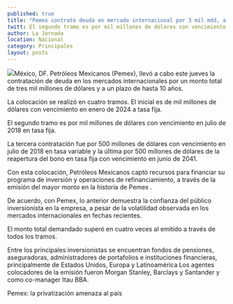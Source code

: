 ```yaml
---
published: true
title: "Pemex contrató deuda en mercado internacional por 3 mil mdd, a 10 años"
twitt: El segundo tramo es por mil millones de dólares con vencimiento en julio de 2018 en tasa fija.
author: La Jornada
location: Nacional
category: Principales
layout: posts
---
```


![](http://i.imgur.com/Dkpiv2Hm.jpg)México, DF. Petróleos Mexicanos (Pemex), llevó a cabo este jueves la contratación de deuda en los mercados internacionales por un monto total de tres mil millones de dólares y a un plazo de hasta 10 años.

La colocación se realizó en cuatro tramos. El inicial es de mil millones de dólares con vencimiento en enero de 2024 a tasa fija.

El segundo tramo es por mil millones de dólares con vencimiento en julio de 2018 en tasa fija.

La tercera contratación fue por 500 millones de dólares con vencimiento en julio de 2018 en tasa variable y la última por 500 millones de dólares de la reapertura del bono en tasa fija con vencimiento en junio de 2041.

Con esta colocación, Petróleos Mexicanos captó recursos para financiar su programa de inversión y operaciones de refinanciamiento, a través de la emisión del mayor monto en la historia de Pemex .

De acuerdo, con Pemex, lo anterior demuestra la confianza del público inversionista en la empresa, a pesar de la volatilidad observada en los mercados internacionales en fechas recientes.

El monto total demandado superó en cuatro veces al emitido a través de todos los tramos.

Entre los principales inversionistas se encuentran fondos de pensiones, aseguradoras, administradores de portafolios e instituciones financieras, principalmente de Estados Unidos, Europa y Latinoamérica Los agentes colocadores de la emisión fueron Morgan Stanley, Barclays y Santander y como co-manager Itau BBA.

Pemex: la privatización amenaza al país
